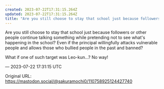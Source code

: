 ```yaml
---
created: 2023-07-22T17:31:15.264Z
updated: 2023-07-22T17:31:15.264Z
title: "Are you still choose to stay that school just because followers or other people [...]"
---
```


<p>Are you still choose to stay that school just because followers or other people continue talking something while pretending not to see what&#39;s happening in the school? Even if the principal willingfully attacks vulnerable people and allows those who bullied people in the past and banned?</p><p>What if one of such target was Leo-kun...? No way!</p>

&mdash; 2023-07-22 17:31:15 UTC

Original URL: https://mastodon.social/@sakuramochi0/110758925124427740
